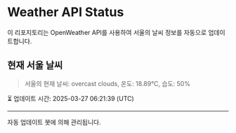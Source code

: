 
# Weather API Status

이 리포지토리는 OpenWeather API를 사용하여 서울의 날씨 정보를 자동으로 업데이트합니다.

## 현재 서울 날씨
> 서울의 현재 날씨: overcast clouds, 온도: 18.89°C, 습도: 50%

⏳ 업데이트 시간: 2025-03-27 06:21:39 (UTC)

---
자동 업데이트 봇에 의해 관리됩니다.

